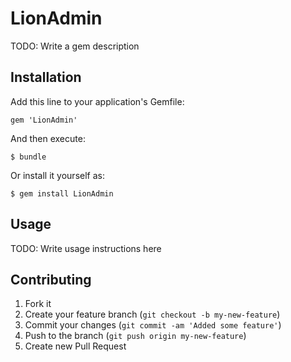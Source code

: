 # LionAdmin

TODO: Write a gem description

## Installation

Add this line to your application's Gemfile:

    gem 'LionAdmin'

And then execute:

    $ bundle

Or install it yourself as:

    $ gem install LionAdmin

## Usage

TODO: Write usage instructions here

## Contributing

1. Fork it
2. Create your feature branch (`git checkout -b my-new-feature`)
3. Commit your changes (`git commit -am 'Added some feature'`)
4. Push to the branch (`git push origin my-new-feature`)
5. Create new Pull Request
